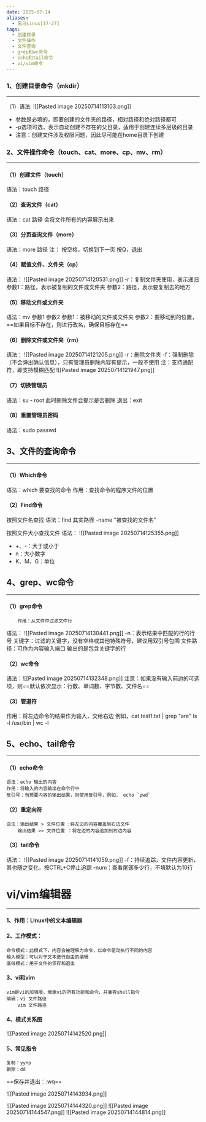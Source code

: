 ```yaml
---
date: 2025-07-14
aliases:
  - 黑马Linux[17-27]
tags:
  - 创建目录
  - 文件操作
  - 文件查询
  - grep和wc命令
  - echo和tail命令
  - vi/vim命令
---
```

 ### 1、创建目录命令（mkdir）
---
（1）语法: 
![[Pasted image 20250714113103.png]]
- 参数是必填的，即要创建的文件夹的路径，相对路径和绝对路径都可
- -p选项可选，表示自动创建不存在的父目录，适用于创建连续多层级的目录
- 注意：创建文件涉及权限问题，因此尽可能在home目录下创建

### 2、文件操作命令（touch、cat、more、cp、mv、rm）
---
#### （1）创建文件（touch）
语法：touch 路径
#### （2）查询文件（cat）
语法：cat 路径
会将文件所有的内容展示出来
#### （3）分页查询文件（more）
语法：more 路径
注：  按空格，切换到下一页
     按Q，退出
#### （4）赋值文件、文件夹（cp）
语法：
![[Pasted image 20250714120531.png]]
-r：复制文件夹使用，表示递归
参数1：路径，表示被复制的文件或文件夹
参数2：路径，表示要复制去的地方
#### （5）移动文件或文件夹
语法：mv 参数1 参数2
参数1：被移动的文件或文件夹
参数2：要移动到的位置，==如果目标不存在，则进行改名，确保目标存在==
#### （6）删除文件或文件夹（rm）
语法：
![[Pasted image 20250714121205.png]]
-r：删除文件夹
-f：强制删除（不会弹出确认信息），只有管理员删除内容有提示，一般不使用
注：支持通配符，即支持模糊匹配
![[Pasted image 20250714121947.png]]
#### （7）切换管理员
语法：su - root
此时删除文件会提示是否删除
退出：exit
#### （8）重置管理员密码
语法：sudo passwd

## 3、文件的查询命令
---
#### （1）Which命令
语法：which 要查找的命令
作用：查找命令的程序文件的位置

#### （2）Find命令
按照文件名查找
语法：find 其实路径 -name "被查找的文件名"

按照文件大小查找文件
语法：
![[Pasted image 20250714125355.png]]
- +、-：大于或小于
- n：大小数字
- K、M、G：单位


## 4、grep、wc命令
---
#### （1）grep命令
		作用：从文件中过滤文件行
语法：
![[Pasted image 20250714130441.png]]
-n：表示结果中匹配的行的行号
关键字：过滤的关键字，没有空格或其他特殊符号，建议用双引号包围
文件路径：可作为内容输入端口
输出的是包含关键字的行
#### （2）wc命令
语法：![[Pasted image 20250714132348.png]]
注意：如果没有输入前边的可选项，则==默认依次显示：行数、单词数、字节数、文件名==

#### （3）管道符
作用：将左边命令的结果作为输入，交给右边
例如，cat test1.txt | grep "are"
	 ls -l /usr/bin | wc -l


## 5、echo、tail命令
---
#### （1）echo命令
	语法：echo 输出的内容
	作用：将输入的内容输出在命令行中
	反引号：当想要内容的输出结果，则使用反引号，例如， echo `pwd`
#### （2）重定向符
	语法：输出结果 > 文件位置 :将左边的内容覆盖到右边文件
		输出结果 >> 文件位置 ：将左边的内容追加到右边内容
		
#### （3）tail命令
语法：
![[Pasted image 20250714141059.png]]
	-f：持续追踪，文件内容更新，其也随之变化，按CTRL+C停止追踪
	-num：查看尾部多少行，不填默认为10行




# vi/vim编辑器
---
#### 1、作用：LInux中的文本编辑器

#### 2、工作模式：
	命令模式：此模式下，内容会被理解为命令，以命令驱动执行不同的内容
	输入模型：可以对于文本进行自由的编辑
	底线模式：用于文件的保存和退出
#### 3、vi和vim
	vim是vi的加强版，继承vi的所有功能和命令，并兼容shell指令
	编辑：vi 文件路径
		vim 文件路径
#### 4、模式关系图
![[Pasted image 20250714142520.png]]
#### 5、常见指令
	复制：yy+p
	删除：dd
==保存并退出：:wq==

![[Pasted image 20250714143934.png]]

![[Pasted image 20250714144320.png]]
![[Pasted image 20250714144547.png]]
![[Pasted image 20250714144814.png]]
